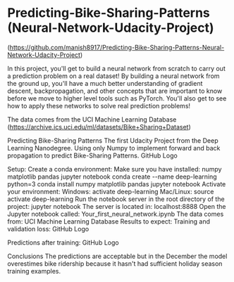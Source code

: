 # Predicting-Bike-Sharing-Patterns (Neural-Network-Udacity-Project)
(https://github.com/manish8917/Predicting-Bike-Sharing-Patterns-Neural-Network-Udacity-Project)

In this project, you'll get to build a neural network from scratch to carry out a prediction problem on a real dataset! By building a neural network from the ground up, you'll have a much better understanding of gradient descent, backpropagation, and other concepts that are important to know before we move to higher level tools such as PyTorch. You'll also get to see how to apply these networks to solve real prediction problems!

The data comes from the UCI Machine Learning Database (https://archive.ics.uci.edu/ml/datasets/Bike+Sharing+Dataset)

Predicting Bike-Sharing Patterns
The first Udacity Project from the Deep Learning Nanodegree. Using only Numpy to implement forward and back propagation to predict Bike-Sharing Patterns. GitHub Logo

Setup:
Create a conda environment: Make sure you have installed: numpy matplotlib pandas jupyter notebook
conda create --name deep-learning python=3
conda install numpy matplotlib pandas jupyter notebook
Activate your environment:
Windows:
activate deep-learning
Mac/Linux:
source activate deep-learning
Run the notebook server in the root directory of the project:
jupyter notebook
The server is located in: localhost:8888
Open the Jupyter notebook called: Your_first_neural_network.ipynb
The data comes from: UCI Machine Learning Database
Results to expect:
Training and validation loss:
GitHub Logo

Predictions after training:
GitHub Logo

Conclusions
The predictions are acceptable but in the December the model overestimes bike ridership because it hasn't had sufficient holiday season training examples.
